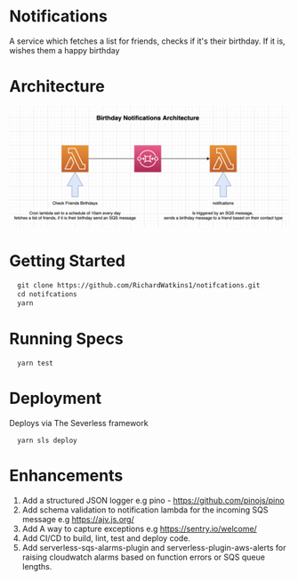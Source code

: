 # Notifications

A service which fetches a list for friends, checks if it's their birthday. If it is, wishes them a happy birthday

# Architecture

![architecture](architecture.png)

# Getting Started

```
  git clone https://github.com/RichardWatkins1/notifcations.git
  cd notifcations
  yarn
```

# Running Specs

```
  yarn test
```

# Deployment

Deploys via The Severless framework

```
  yarn sls deploy
```

# Enhancements

1. Add a structured JSON logger e.g pino - https://github.com/pinojs/pino
2. Add schema validation to notification lambda for the incoming SQS message e.g https://ajv.js.org/
3. Add A way to capture exceptions e.g https://sentry.io/welcome/
4. Add CI/CD to build, lint, test and deploy code.
5. Add serverless-sqs-alarms-plugin and serverless-plugin-aws-alerts for raising cloudwatch alarms based on function errors or SQS queue lengths.
